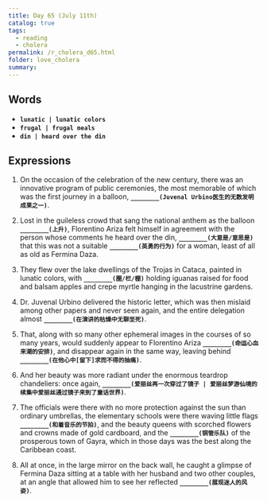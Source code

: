 ```yaml
---
title: Day 65 (July 11th)
catalog: true
tags: 
  - reading
  - cholera
permalink: /r_cholera_d65.html
folder: love_cholera
summary: 
---
```


## Words

-   <b data-toggle="tooltip" data-original-title="{{site.data.glossary.lunatic}}">`lunatic | lunatic colors`</b>
-   <b data-toggle="tooltip" data-original-title="{{site.data.glossary.frugal}}">`frugal | frugal meals`</b>
-   <b data-toggle="tooltip" data-original-title="{{site.data.glossary.din}}">`din | heard over the din`</b>



## Expressions

1.  On the occasion of the celebration of the new century, there was an innovative program of public ceremonies, the most memorable of which was the first journey in a balloon, <b data-toggle="tooltip" data-original-title="{{site.data.answers.65_a}}">`________(Juvenal Urbino医生的无数发明成果之一)`</b>.

2.  Lost in the guileless crowd that sang the national anthem as the balloon <b data-toggle="tooltip" data-original-title="{{site.data.answers.65_b}}">`________(上升)`</b>, Florentino Ariza felt himself in agreement with the person whose comments he heard over the din, <b data-toggle="tooltip" data-original-title="{{site.data.answers.65_b2}}">`________(大意是/意思是)`</b> that this was not a suitable <b data-toggle="tooltip" data-original-title="{{site.data.answers.65_b3}}">`________(英勇的行为)`</b> for a woman, least of all as old as Fermina Daza.

3.  They flew over the lake dwellings of the Trojas in Cataca, painted in lunatic colors, with <b data-toggle="tooltip" data-original-title="{{site.data.answers.65_c}}">`________(圈/栏/棚)`</b> holding iguanas raised for food and balsam apples and crepe myrtle hanging in the lacustrine gardens.


4.  Dr. Juvenal Urbino delivered the historic letter, which was then mislaid among other papers and never seen again, and the entire delegation almost <b data-toggle="tooltip" data-original-title="{{site.data.answers.65_d}}">`________(在演讲的枯燥中无聊至死)`</b>. 

5.  That, along with so many other ephemeral images in the courses of so many years, would suddenly appear to Florentino Ariza <b data-toggle="tooltip" data-original-title="{{site.data.answers.65_e}}">`________(命运心血来潮的安排)`</b>, and disappear again in the same way, leaving behind <b data-toggle="tooltip" data-original-title="{{site.data.answers.65_e2}}">`________(在他心中[留下]求而不得的抽痛)`</b>.

6.  And her beauty was more radiant under the enormous teardrop chandeliers: once again, <b data-toggle="tooltip" data-original-title="{{site.data.answers.65_f}}">`________(爱丽丝再一次穿过了镜子 | 爱丽丝梦游仙境的续集中爱丽丝通过镜子来到了童话世界)`</b>.

7.  The officials were there with no more protection against the sun than ordinary umbrellas, the elementary schools were there waving little flags <b data-toggle="tooltip" data-original-title="{{site.data.answers.65_g}}">`________(和着音乐的节拍)`</b>, and the beauty queens with scorched flowers and crowns made of gold cardboard, and the <b data-toggle="tooltip" data-original-title="{{site.data.answers.65_g2}}">`________(铜管乐队)`</b> of the prosperous town of Gayra, which in those days was the best along the Caribbean coast.

8.  All at once, in the large mirror on the back wall, he caught a glimpse of Fermina Daza sitting at a table with her husband and two other couples, at an angle that allowed him to see her reflected <b data-toggle="tooltip" data-original-title="{{site.data.answers.65_h}}">`________(展现迷人的风姿)`</b>.